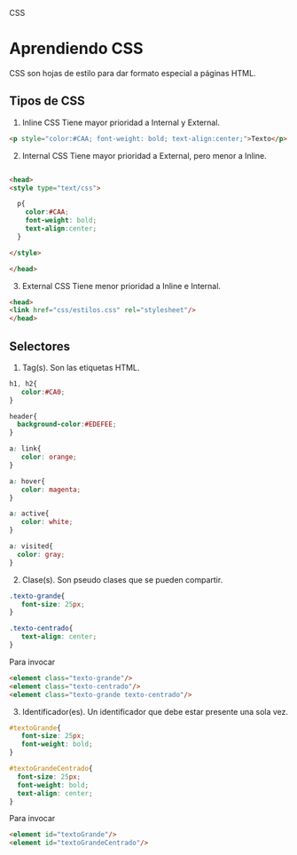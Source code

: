 CSS

# Aprendiendo CSS
CSS son hojas de estilo para dar formato especial a páginas HTML.


## Tipos de CSS

1. Inline CSS
Tiene mayor prioridad a Internal y External.
```html
<p style="color:#CAA; font-weight: bold; text-align:center;">Texto</p>
```


2. Internal CSS
Tiene mayor prioridad a External, pero menor a Inline.
```html

<head>
<style type="text/css">

  p{
    color:#CAA; 
    font-weight: bold; 
    text-align:center;
  }

</style>

</head>
```


3. External CSS
Tiene menor prioridad a Inline e Internal.

```html
<head>
<link href="css/estilos.css" rel="stylesheet"/>
</head>
```

## Selectores

1. Tag(s). Son las etiquetas HTML. 
```css
h1, h2{
   color:#CA0;
}

header{
  background-color:#EDEFEE;
}

a: link{
   color: orange;
}

a: hover{
   color: magenta;
}

a: active{
   color: white;
}

a: visited{
  color: gray;
}
```
2. Clase(s). Son pseudo clases que se pueden compartir.
```css
.texto-grande{
   font-size: 25px;
}

.texto-centrado{
   text-align: center;
}

```
Para invocar 
```html
<element class="texto-grande"/>
<element class="texto-centrado"/>
<element class="texto-grande texto-centrado"/>

```


3. Identificador(es). Un identificador que debe estar presente una sola vez.
```css
#textoGrande{
   font-size: 25px;
   font-weight: bold;
}

#textoGrandeCentrado{
  font-size: 25px;
  font-weight: bold;
  text-align: center;
}

```
Para invocar 
```html
<element id="textoGrande"/>
<element id="textoGrandeCentrado"/>
```
